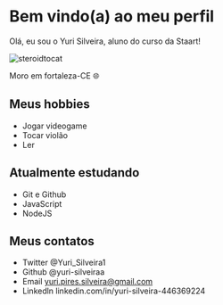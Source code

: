 # Bem vindo(a) ao meu perfil 

Olá, eu sou o Yuri Silveira, aluno do curso da Staart!

![steroidtocat](https://user-images.githubusercontent.com/92556004/180871844-77d2b44a-7b1d-48be-868a-3090c7d919c2.png)


Moro em fortaleza-CE 🌐
## Meus hobbies

- Jogar videogame
- Tocar violão
- Ler

## Atualmente estudando 

- Git e Github
- JavaScript
- NodeJS

## Meus contatos

- Twitter @Yuri_Silveira1
- Github @yuri-silveiraa
- Email yuri.pires.silveira@gmail.com
- Linkedln linkedin.com/in/yuri-silveira-446369224
